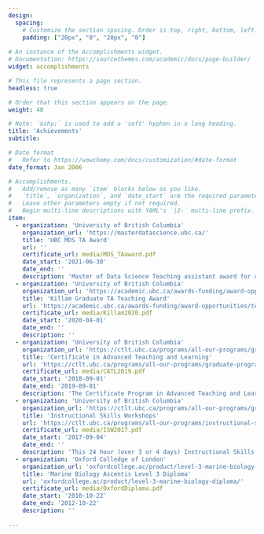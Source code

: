 ```yaml
---
design:
  spacing:
    # Customize the section spacing. Order is top, right, bottom, left.
    padding: ["20px", "0", "20px", "0"]
    
# An instance of the Accomplishments widget.
# Documentation: https://sourcethemes.com/academic/docs/page-builder/
widget: accomplishments

# This file represents a page section.
headless: true

# Order that this section appears on the page.
weight: 40

# Note: `&shy;` is used to add a 'soft' hyphen in a long heading.
title: 'Achievements'
subtitle:

# Date format
#   Refer to https://wowchemy.com/docs/customization/#date-format
date_format: Jan 2006

# Accomplishments.
#   Add/remove as many `item` blocks below as you like.
#   `title`, `organization`, and `date_start` are the required parameters.
#   Leave other parameters empty if not required.
#   Begin multi-line descriptions with YAML's `|2-` multi-line prefix.
item:
  - organization: 'University of British Columbia'
    organization_url: 'https://masterdatascience.ubc.ca/'
    title: 'UBC MDS TA Award'
    url: ''
    certificate_url: media/MDS_TAaward.pdf
    date_start: '2021-06-30'
    date_end: ''
    description: 'Master of Data Science Teaching assistant award for outstanding work in DSCI521, DSCI552 and DSCI561'
  - organization: 'University of British Columbia'
    organization_url: 'https://academic.ubc.ca/awards-funding/award-opportunities/teaching-awards'
    title: 'Killam Graduate TA Teaching Award'
    url: 'https://academic.ubc.ca/awards-funding/award-opportunities/teaching-awards'
    certificate_url: media/Killam2020.pdf
    date_start: '2020-04-01'
    date_end: ''
    description: ''
  - organization: 'University of British Columbia'
    organization_url: 'https://ctlt.ubc.ca/programs/all-our-programs/graduate-program-in-advanced-teaching-and-learning'
    title: 'Certificate in Advanced Teaching and Learning'
    url: 'https://ctlt.ubc.ca/programs/all-our-programs/graduate-program-in-advanced-teaching-and-learning'
    certificate_url: media/CATL2019.pdf
    date_start: '2018-09-01'
    date_end: '2019-09-01'
    description: 'The Certificate Program in Advanced Teaching and Learning is a year-long teaching development program that supports the development of graduate students’ expertise in teaching and learning.'
  - organization: 'University of British Columbia'
    organization_url: 'https://ctlt.ubc.ca/programs/all-our-programs/graduate-program-in-advanced-teaching-and-learning'
    title: 'Instructional Skills Workshops'
    url: 'https://ctlt.ubc.ca/programs/all-our-programs/instructional-skills-workshops/'
    certificate_url: media/ISW2017.pdf
    date_start: '2017-09-04'
    date_end: ''
    description: 'This 24 hour (over 3 or 4 days) Instructional Skills Workshop (ISW)focuses on teaching groups of students and is designed to enhance the teaching effectiveness of both new and experienced educators.'
  - organization: 'Oxford Colledge of London'
    organization_url: 'oxfordcollege.ac/product/level-3-marine-biology-diploma/'
    title: 'Marine Biology Ascentis Level 3 Diploma'
    url: 'oxfordcollege.ac/product/level-3-marine-biology-diploma/'
    certificate_url: media/OxfordDiploma.pdf
    date_start: '2010-10-22'
    date_end: '2012-10-22'
    description: ''
    
---
```






